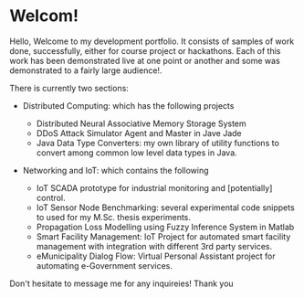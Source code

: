 # Welcom!

Hello, Welcome to my development portfolio. It consists of samples of work done, successfully, either for course project or hackathons. Each of this work has been demonstrated live at one point or another and some was demonstrated to a fairly large audience!. 

There is currently two sections: 
+ Distributed Computing: which has the following projects
  + Distributed Neural Associative Memory Storage System
  + DDoS Attack Simulator Agent and Master in Jave Jade
  + Java Data Type Converters: my own library of utility functions to convert among common low level data types in Java.

+ Networking and IoT: which contains the following
  + IoT SCADA prototype for industrial monitoring and [potentially] control. 
  + IoT Sensor Node Benchmarking: several experimental code snippets to used for my M.Sc. thesis experiments.
  + Propagation Loss Modelling using Fuzzy Inference System in Matlab
  + Smart Facility Management: IoT Project for automated smart facility management with integration with different 3rd party services. 
  + eMunicipality Dialog Flow: Virtual Personal Assistant project for automating e-Government services.
  
 Don't hesitate to message me for any inquireies! Thank you
 
